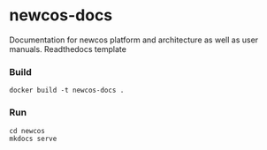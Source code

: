 # newcos-docs
Documentation for newcos platform and architecture as well as user manuals.
Readthedocs template

### Build
```
docker build -t newcos-docs .
```

### Run
```
cd newcos
mkdocs serve
```